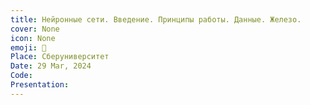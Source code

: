 ```yaml
---
title: Нейронные сети. Введение. Принципы работы. Данные. Железо.
cover: None
icon: None
emoji: 🧠
Place: Сберуниверситет
Date: 29 Mar, 2024
Code: 
Presentation: 
---
```


